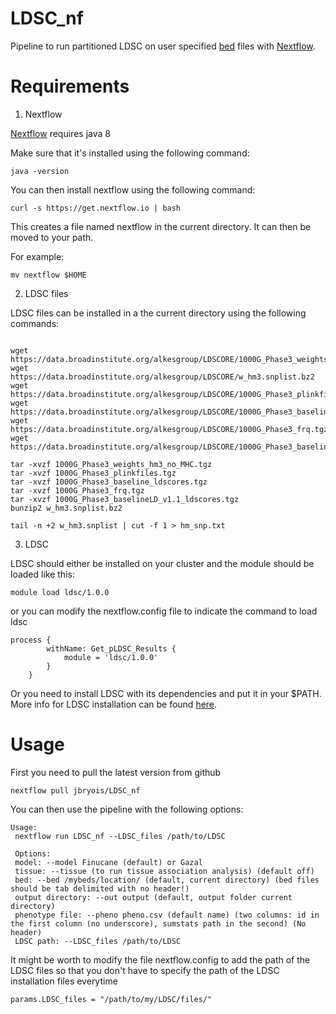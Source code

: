 # LDSC_nf

Pipeline to run partitioned LDSC on user specified [bed](https://www.ensembl.org/info/website/upload/bed.html) files with [Nextflow](https://www.nextflow.io).
  
# Requirements

1. Nextflow

[Nextflow](https://www.nextflow.io) requires java 8

Make sure that it's installed using the following command:

```
java -version
```

You can then install nextflow using the following command:

```
curl -s https://get.nextflow.io | bash
```

This creates a file named nextflow in the current directory. It can then be moved to your path.

For example:

```
mv nextflow $HOME
```

2. LDSC files

LDSC files can be installed in a the current directory using the following commands:

```

wget https://data.broadinstitute.org/alkesgroup/LDSCORE/1000G_Phase3_weights_hm3_no_MHC.tgz 
wget https://data.broadinstitute.org/alkesgroup/LDSCORE/w_hm3.snplist.bz2
wget https://data.broadinstitute.org/alkesgroup/LDSCORE/1000G_Phase3_plinkfiles.tgz
wget https://data.broadinstitute.org/alkesgroup/LDSCORE/1000G_Phase3_baseline_ldscores.tgz
wget https://data.broadinstitute.org/alkesgroup/LDSCORE/1000G_Phase3_frq.tgz
wget https://data.broadinstitute.org/alkesgroup/LDSCORE/1000G_Phase3_baselineLD_v1.1_ldscores.tgz

tar -xvzf 1000G_Phase3_weights_hm3_no_MHC.tgz
tar -xvzf 1000G_Phase3_plinkfiles.tgz
tar -xvzf 1000G_Phase3_baseline_ldscores.tgz
tar -xvzf 1000G_Phase3_frq.tgz
tar -xvzf 1000G_Phase3_baselineLD_v1.1_ldscores.tgz
bunzip2 w_hm3.snplist.bz2

tail -n +2 w_hm3.snplist | cut -f 1 > hm_snp.txt
```

3. LDSC

LDSC should either be installed on your cluster and the module should be loaded like this:

```
module load ldsc/1.0.0
```

or you can modify the nextflow.config file to indicate the command to load ldsc

```
process {
		withName: Get_pLDSC_Results {
			module = 'ldsc/1.0.0'
		}
	}
```

Or you need to install LDSC with its dependencies and put it in your $PATH. More info for LDSC installation can be found [here](https://github.com/bulik/ldsc).

# Usage

First you need to pull the latest version from github

```
nextflow pull jbryois/LDSC_nf
```

You can then use the pipeline with the following options:

```
Usage: 
 nextflow run LDSC_nf --LDSC_files /path/to/LDSC
  
 Options:
 model: --model Finucane (default) or Gazal
 tissue: --tissue (to run tissue association analysis) (default off)
 bed: --bed /mybeds/location/ (default, current directory) (bed files should be tab delimited with no header!) 
 output directory: --out output (default, output folder current directory)
 phenotype file: --pheno pheno.csv (default name) (two columns: id in the first column (no underscore), sumstats path in the second) (No header)
 LDSC path: --LDSC_files /path/to/LDSC
``` 

It might be worth to modify the file nextflow.config to add the path of the LDSC files so that you don't have to specify the path of the LDSC installation files everytime

```
params.LDSC_files = "/path/to/my/LDSC/files/"
```
